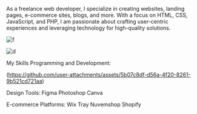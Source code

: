 As a freelance web developer, I specialize in creating websites, landing pages, e-commerce sites, blogs, and more. With a focus on HTML, CSS, JavaScript, and PHP, I am passionate about crafting user-centric experiences and leveraging technology for high-quality solutions.

![f](https://github.com/user-attachments/assets/e23f0b16-5b7c-4909-82e1-37ad25753e9b)

![d](https://github.com/user-attachments/assets/d3080ad1-80e8-49de-88cc-c7738c3139d6)

My Skills
Programming and Development:

(https://github.com/user-attachments/assets/5b07c8df-d56a-4f20-8261-9b521cd721aa)

 

Design Tools:
Figma  Photoshop  Canva 

E-commerce Platforms:
Wix  Tray  Nuvemshop  Shopify 
